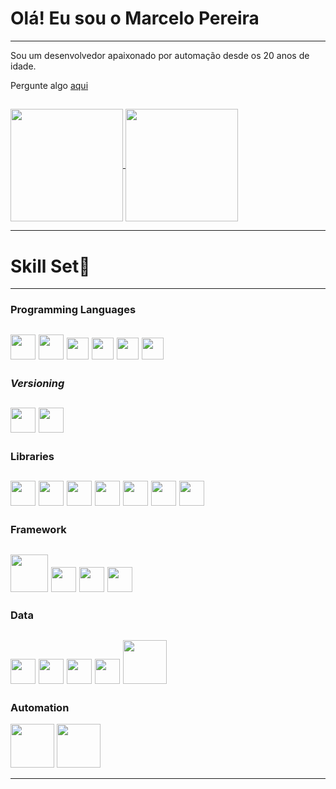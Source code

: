 # Olá! Eu sou o Marcelo Pereira #

---

Sou um desenvolvedor apaixonado por automação desde os 20 anos de idade.

Pergunte algo [aqui](https://github.com/Marcelo-S-Pereira/Marcelo-S-Pereira/issues)

## 
<a href="https://github.com/Marcelo-S-Pereira/github-readme-stats">
  <img height=180 align="center" src="https://github-readme-stats.vercel.app/api?username=Marcelo-S-Pereira" />
</a>
<a href="https://github.com/Marcelo-S-Pereira/convoychat">
  <img height=180 align="center" src="https://github-readme-stats.vercel.app/api/top-langs?username=Marcelo-S-Pereira&layout=compact&langs_count=8&card_width=320" />
</a>

---

# Skill Set💪 #

---

### **Programming Languages** ###
[<img src="https://cdn.jsdelivr.net/gh/devicons/devicon@latest/icons/python/python-original-wordmark.svg" height="40"></a>](https://web.dio.me/track/Marcelo-S-Pereira?tab=path)
[<img src="https://cdn.jsdelivr.net/gh/devicons/devicon@latest/icons/java/java-original-wordmark.svg" height="40"></a>](https://web.dio.me/track/Marcelo-S-Pereira?tab=path)
[<img src="https://cdn.jsdelivr.net/gh/devicons/devicon@latest/icons/html5/html5-original.svg" height="35"></a>](https://web.dio.me/track/Marcelo-S-Pereira?tab=path)
[<img src="https://cdn.jsdelivr.net/gh/devicons/devicon@latest/icons/css3/css3-original.svg" height="35"></a>](https://web.dio.me/track/Marcelo-S-Pereira?tab=path)
[<img src="https://cdn.jsdelivr.net/gh/devicons/devicon@latest/icons/javascript/javascript-original.svg" height="35"></a>](https://web.dio.me/track/Marcelo-S-Pereira?tab=path)
[<img src="https://cdn.jsdelivr.net/gh/devicons/devicon@latest/icons/c/c-original.svg" height="35"></a>](https://web.dio.me/track/Marcelo-S-Pereira?tab=path)
---
### ***Versioning*** ###
[<img src="https://cdn.jsdelivr.net/gh/devicons/devicon@latest/icons/git/git-plain.svg" height="40"></a>](https://web.dio.me/track/Marcelo-S-Pereira?tab=path)
[<img src="https://cdn.jsdelivr.net/gh/devicons/devicon@latest/icons/github/github-original-wordmark.svg" height="40"></a>](https://web.dio.me/track/Marcelo-S-Pereira?tab=path)
---
### **Libraries** ###
[<img src="https://cdn.jsdelivr.net/gh/devicons/devicon@latest/icons/scikitlearn/scikitlearn-original.svg" height="40"></a>](https://web.dio.me/track/Marcelo-S-Pereira?tab=path)
[<img src="https://cdn.jsdelivr.net/gh/devicons/devicon@latest/icons/pandas/pandas-original-wordmark.svg" height="40"></a>](https://web.dio.me/track/Marcelo-S-Pereira?tab=path)
[<img src="https://cdn.jsdelivr.net/gh/devicons/devicon@latest/icons/plotly/plotly-original.svg" height="40"></a>](https://web.dio.me/track/Marcelo-S-Pereira?tab=path)
[<img src="https://cdn.jsdelivr.net/gh/devicons/devicon@latest/icons/matplotlib/matplotlib-original.svg" height="40"></a>](https://web.dio.me/track/Marcelo-S-Pereira?tab=path)
[<img src="https://cdn.jsdelivr.net/gh/devicons/devicon@latest/icons/tensorflow/tensorflow-original.svg" height="40"></a>](https://web.dio.me/track/Marcelo-S-Pereira?tab=path)
[<img src="https://github.com/user-attachments/assets/30208257-a2be-496c-bb62-dffd78986a14" height="40"></a>](https://web.dio.me/track/Marcelo-S-Pereira?tab=path)
[<img src="https://github.com/user-attachments/assets/98d8c4b2-19b1-455e-a856-508c2ca866a8" height="40"></a>](https://web.dio.me/track/Marcelo-S-Pereira?tab=path)
---
### **Framework** ###
[<img src="https://cdn.jsdelivr.net/gh/devicons/devicon@latest/icons/anaconda/anaconda-original-wordmark.svg" height="60"></a>](https://web.dio.me/track/Marcelo-S-Pereira?tab=path)
[<img src="https://cdn.brandfetch.io/idSUrLOWbH/w/320/h/320/theme/dark/icon.png?c=1bxid64Mup7aczewSAYMX&t=1667650343628" height="40"></a>](https://web.dio.me/track/Marcelo-S-Pereira?tab=path)
[<img src="https://cdn.jsdelivr.net/gh/devicons/devicon@latest/icons/jupyter/jupyter-original-wordmark.svg" height="40"></a>](https://web.dio.me/track/Marcelo-S-Pereira?tab=path)
[<img src="https://cdn.jsdelivr.net/gh/devicons/devicon@latest/icons/vscode/vscode-original.svg" height="40"></a>](https://web.dio.me/track/Marcelo-S-Pereira?tab=path)
---
### **Data** ###
[<img src="https://cdn.jsdelivr.net/gh/devicons/devicon@latest/icons/azuresqldatabase/azuresqldatabase-original.svg" height="40"></a>](https://web.dio.me/track/Marcelo-S-Pereira?tab=path)
[<img src="https://cdn.jsdelivr.net/gh/devicons/devicon@latest/icons/mysql/mysql-original-wordmark.svg" height="40"></a>](https://web.dio.me/track/Marcelo-S-Pereira?tab=path)
[<img src="https://cdn.jsdelivr.net/gh/devicons/devicon@latest/icons/mongodb/mongodb-original-wordmark.svg" height="40"></a>](https://web.dio.me/track/Marcelo-S-Pereira?tab=path)
[<img src="https://cdn.jsdelivr.net/gh/devicons/devicon@latest/icons/googlecloud/googlecloud-original.svg" height="40"></a>](https://web.dio.me/track/Marcelo-S-Pereira?tab=path)
[<img src="https://cdn.jsdelivr.net/gh/devicons/devicon@latest/icons/amazonwebservices/amazonwebservices-original-wordmark.svg" height="70"></a>](https://web.dio.me/track/Marcelo-S-Pereira?tab=path)
---
### **Automation** ###
[<img src="https://cdn.jsdelivr.net/gh/devicons/devicon@latest/icons/arduino/arduino-original-wordmark.svg" height="70"></a>](https://web.dio.me/track/Marcelo-S-Pereira?tab=path)
[<img src="https://cdn.brandfetch.io/id7gN4JouK/w/260/h/260/theme/dark/icon.png?c=1bxid64Mup7aczewSAYMX&t=1743068565685" height="70"></a>](https://web.dio.me/track/Marcelo-S-Pereira?tab=path)

---



